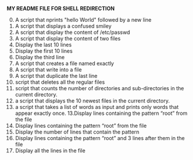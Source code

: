 **MY README FILE FOR SHELL REDIRECTION**

0. A script that nprints "hello World" followed by a new line
1. A script that displays a confused smiley
2. A script that display the content of /etc/passwd
3. A script that display the content of two files
4. Display the last 10 lines
5. Display the first 10 lines
6. Display the third line
7. A script that creates a file named exactly
8. A script that write into a file 
9. A script that duplicate the last line
10. script that deletes all the regular files 
11. script that counts the number of directories and sub-directories in the current directory.
12. a script that displays the 10 newest files in the current directory.
12. a script that takes a list of words as input and prints only words that appear exactly once.
13.Display lines containing the pattern “root” from the file
14. Display lines containing the pattern “root” from the file
15. Display the number of lines that contain the pattern
16. Display lines containing the pattern “root” and 3 lines after them in the file
17. Display all the lines in the file   

